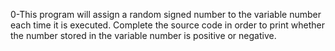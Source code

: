 0-This program will assign a random signed number to the variable number each time it is executed. Complete the source code in order to print whether the number stored in the variable number is positive or negative.

